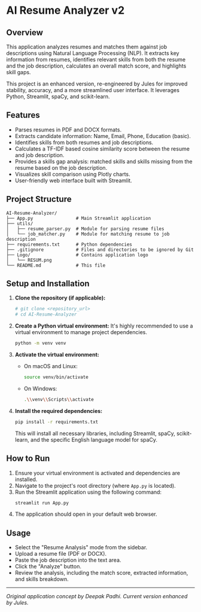 # AI Resume Analyzer v2

## Overview

This application analyzes resumes and matches them against job descriptions using Natural Language Processing (NLP). It extracts key information from resumes, identifies relevant skills from both the resume and the job description, calculates an overall match score, and highlights skill gaps.

This project is an enhanced version, re-engineered by Jules for improved stability, accuracy, and a more streamlined user interface. It leverages Python, Streamlit, spaCy, and scikit-learn.

## Features

-   Parses resumes in PDF and DOCX formats.
-   Extracts candidate information: Name, Email, Phone, Education (basic).
-   Identifies skills from both resumes and job descriptions.
-   Calculates a TF-IDF based cosine similarity score between the resume and job description.
-   Provides a skills gap analysis: matched skills and skills missing from the resume based on the job description.
-   Visualizes skill comparison using Plotly charts.
-   User-friendly web interface built with Streamlit.

## Project Structure

```
AI-Resume-Analyzer/
├── App.py                # Main Streamlit application
├── utils/
│   ├── resume_parser.py  # Module for parsing resume files
│   └── job_matcher.py    # Module for matching resume to job description
├── requirements.txt      # Python dependencies
├── .gitignore            # Files and directories to be ignored by Git
├── Logo/                 # Contains application logo
│   └── RESUM.png
└── README.md             # This file
```

## Setup and Installation

1.  **Clone the repository (if applicable):**
    ```bash
    # git clone <repository_url>
    # cd AI-Resume-Analyzer
    ```

2.  **Create a Python virtual environment:**
    It's highly recommended to use a virtual environment to manage project dependencies.
    ```bash
    python -m venv venv
    ```

3.  **Activate the virtual environment:**
    -   On macOS and Linux:
        ```bash
        source venv/bin/activate
        ```
    -   On Windows:
        ```bash
        .\\venv\\Scripts\\activate
        ```

4.  **Install the required dependencies:**
    ```bash
    pip install -r requirements.txt
    ```
    This will install all necessary libraries, including Streamlit, spaCy, scikit-learn, and the specific English language model for spaCy.

## How to Run

1.  Ensure your virtual environment is activated and dependencies are installed.
2.  Navigate to the project's root directory (where `App.py` is located).
3.  Run the Streamlit application using the following command:
    ```bash
    streamlit run App.py
    ```
4.  The application should open in your default web browser.

## Usage

-   Select the "Resume Analysis" mode from the sidebar.
-   Upload a resume file (PDF or DOCX).
-   Paste the job description into the text area.
-   Click the "Analyze" button.
-   Review the analysis, including the match score, extracted information, and skills breakdown.

---
*Original application concept by Deepak Padhi. Current version enhanced by Jules.*
